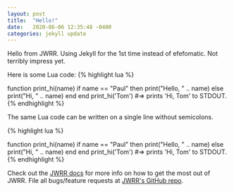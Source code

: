 ```yaml
---
layout: post
title:  "Hello!"
date:   2020-06-06 12:35:48 -0400
categories: jekyll update
---
```


Hello from JWRR.  Using Jekyll for the 1st time instead of efefomatic. Not terribly impress yet.

Here is some Lua code:
{% highlight lua %}

function print_hi(name)
  if name == "Paul" then
    print("Hello, " .. name)
  else
    print("Hi, " .. name)
  end
end
print_hi('Tom')
#=> prints 'Hi, Tom' to STDOUT.
{% endhighlight %}

The same Lua code can be written on a single line without semicolons.

{% highlight lua %}

function print_hi(name) if name == "Paul" then print("Hello, " .. name) else print("Hi, " .. name) end end print_hi('Tom')
#=> prints 'Hi, Tom' to STDOUT.
{% endhighlight %}


Check out the [JWRR docs][jwrr-docs] for more info on how to get the most out of JWRR. File all bugs/feature requests at [JWRR's GitHub repo][jwrr-gh].

[jwrr-gh]:   https://github.com/jwrr
[jwrr-docs]: https://github.com/jwrr/jwrr.github.io



